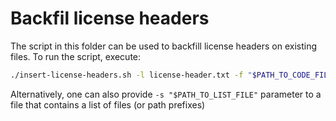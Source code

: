 # Backfil license headers
The script in this folder can be used to backfill license headers on existing files.
To run the script, execute:
```bash
./insert-license-headers.sh -l license-header.txt -f "$PATH_TO_CODE_FILE"
```

Alternatively, one can also provide `-s "$PATH_TO_LIST_FILE"` parameter to a file that contains a list of files (or path prefixes)
